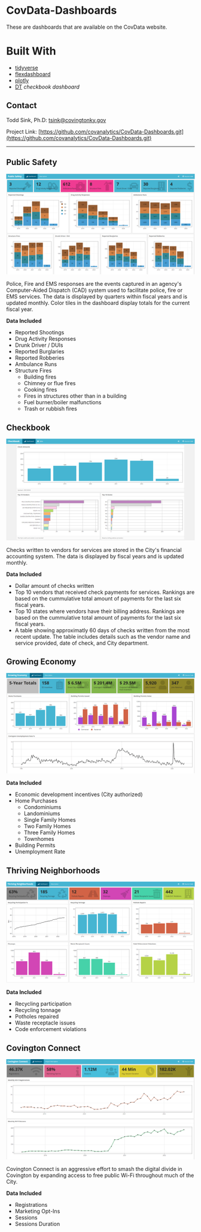 # CovData-Dashboards
These are dashboards that are available on the CovData website.

# Built With
* [tidyverse](https://www.tidyverse.org/packages/)
* [flexdashboard](https://github.com/rstudio/flexdashboard)
* [plotly](https://github.com/plotly/plotly.R)
* [DT](https://github.com/rstudio/DT) *checkbook dashboard*

## Contact
Todd Sink, Ph.D:  tsink@covingtonky.gov

Project Link: [https://github.com/covanalytics/CovData-Dashboards.git](https://github.com/covanalytics/CovData-Dashboards.git)

---

## Public Safety

![covdata](https://raw.githubusercontent.com/covanalytics/CovData-Dashboards/main/images/public_safety.PNG)

Police, Fire and EMS responses are the events captured in an agency's Computer-Aided Dispatch (CAD) system used to facilitate police, fire or EMS services.  The data is displayed by quarters within fiscal years and is updated monthly.  Color tiles in the dashboard display totals for the current fiscal year.

**Data Included**
* Reported Shootings
* Drug Activity Responses
* Drunk Driver / DUIs
* Reported Burglaries
* Reported Robberies
* Ambulance Runs
* Structure Fires
  - Building fires
  - Chimney or flue fires
  - Cooking fires
  - Fires in structures other than in a building
  - Fuel burner/boiler malfunctions
  - Trash or rubbish fires


## Checkbook

![covdata](https://raw.githubusercontent.com/covanalytics/CovData-Dashboards/main/images/checkbook.PNG)

Checks written to vendors for services are stored in the City's financial accounting system.  The data is displayed by fiscal years and is updated monthly. 

**Data Included**
* Dollar amount of checks written
* Top 10 vendors that received check payments for services.  Rankings are based on the cummulative total amount of payments for the last six fiscal years.
* Top 10 states where vendors have their billing address.  Rankings are based on the cummulative total amount of payments for the last six fiscal years.
* A table showing approximatly 60 days of checks written from the most recent update. The table includes details such as the vendor name and service provided, date of check, and City department.   

## Growing Economy

![covdata](https://raw.githubusercontent.com/covanalytics/CovData-Dashboards/main/images/growing_economy.PNG)

**Data Included**
* Economic development incentives (City authorized)
* Home Purchases
  - Condominiums
  - Landominiums
  - Single Family Homes
  - Two Family Homes
  - Three Family Homes
  - Townhomes
* Building Permits
* Unemployment Rate


## Thriving Neighborhoods

![covdata](https://raw.githubusercontent.com/covanalytics/CovData-Dashboards/main/images/thriving_neighborhoods.PNG)

**Data Included**
* Recycling participation
* Recycling tonnage
* Potholes repaired
* Waste receptacle issues
* Code enforcement violations

## Covington Connect

![covdata](https://raw.githubusercontent.com/covanalytics/CovData-Dashboards/main/images/covington_connect.PNG)

Covington Connect is an aggressive effort to smash the digital divide in Covington by expanding access to free public Wi-Fi throughout much of the City.

**Data Included**
* Registrations
* Marketing Opt-Ins
* Sessions
* Sessions Duration


